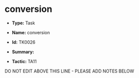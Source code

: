 # conversion

* **Type:** Task

* **Name:** conversion

* **Id:** TK0026

* **Summary:** 

* **Tactic:** TA11

DO NOT EDIT ABOVE THIS LINE - PLEASE ADD NOTES BELOW